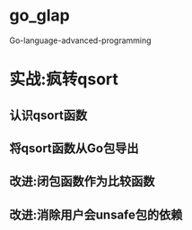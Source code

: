 # go_glap
Go-language-advanced-programming

# 实战:疯转qsort


## 认识qsort函数


## 将qsort函数从Go包导出


## 改进:闭包函数作为比较函数


## 改进:消除用户会unsafe包的依赖